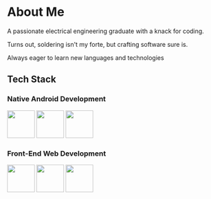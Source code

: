 <div align="left">
<h1>About Me</h1>
<p>A passionate electrical engineering graduate with a knack for coding.</p> 
<p>Turns out, soldering isn't my forte, but crafting software sure is.</p>
<p>Always eager to learn new languages and technologies</p>
  
<h2>Tech Stack</h2>
<h3>Native Android Development</h2>  
<img src="https://cdn.jsdelivr.net/gh/devicons/devicon/icons/kotlin/kotlin-original.svg" style="height: 4rem"/>
<img src="https://cdn.jsdelivr.net/gh/devicons/devicon/icons/androidstudio/androidstudio-original.svg" style="height: 4rem"/>
<img src="https://cdn.jsdelivr.net/gh/devicons/devicon/icons/firebase/firebase-plain-wordmark.svg" style="height: 4rem"/>
<h3>Front-End Web Development</h2>  
<img src="https://cdn.jsdelivr.net/gh/devicons/devicon@latest/icons/html5/html5-original.svg" style="height: 4rem"/>
<img src="https://cdn.jsdelivr.net/gh/devicons/devicon@latest/icons/css3/css3-original.svg" style="height: 4rem"/>
<img src="https://cdn.jsdelivr.net/gh/devicons/devicon@latest/icons/javascript/javascript-original.svg" style="height: 4rem"/>
</div>
